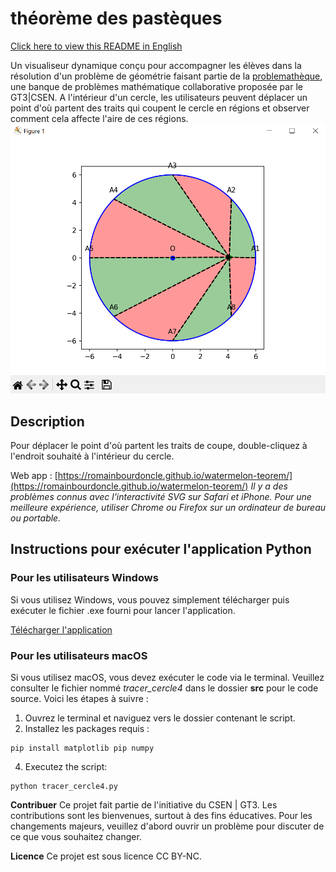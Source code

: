 # théorème des pastèques
[Click here to view this README in English](README_ENG.md)

Un visualiseur dynamique conçu pour accompagner les élèves dans la résolution d'un problème de géométrie faisant partie de la [problemathèque](https://www.problematheque-csen.fr/), une banque de problèmes mathématique collaborative proposée par le GT3|CSEN. A l'intérieur d'un cercle, les utilisateurs peuvent déplacer un point d'où partent des traits qui coupent le cercle en régions et observer comment cela affecte l'aire de ces régions.
![app_screenshot](./docs/capture.png)

## Description
Pour déplacer le point d'où partent les traits de coupe, double-cliquez à l'endroit souhaité à l'intérieur du cercle.

Web app : [https://romainbourdoncle.github.io/watermelon-teorem/](https://romainbourdoncle.github.io/watermelon-teorem/)
_Il y a des problèmes connus avec l'interactivité SVG sur Safari et iPhone. Pour une meilleure expérience, utiliser Chrome ou Firefox sur un ordinateur de bureau ou portable._

## Instructions pour exécuter l'application Python

### Pour les utilisateurs Windows
Si vous utilisez Windows, vous pouvez simplement télécharger puis exécuter le fichier .exe fourni pour lancer l'application.

[Télécharger l'application](https://github.com/romainbourdoncle/watermelon-teorem/releases/download/v1.0.0/tracer_cercle4.exe)

### Pour les utilisateurs macOS
Si vous utilisez macOS, vous devez exécuter le code via le terminal. Veuillez consulter le fichier nommé *tracer_cercle4* dans le dossier **src** pour le code source. Voici les étapes à suivre :
1. Ouvrez le terminal et naviguez vers le dossier contenant le script.
2. Installez les packages requis :
```
pip install matplotlib pip numpy
```
4. Executez the script:
```
python tracer_cercle4.py
```
**Contribuer**
Ce projet fait partie de l'initiative du CSEN | GT3. Les contributions sont les bienvenues, surtout à des fins éducatives. Pour les changements majeurs, veuillez d'abord ouvrir un problème pour discuter de ce que vous souhaitez changer.

**Licence**
Ce projet est sous licence CC BY-NC.
